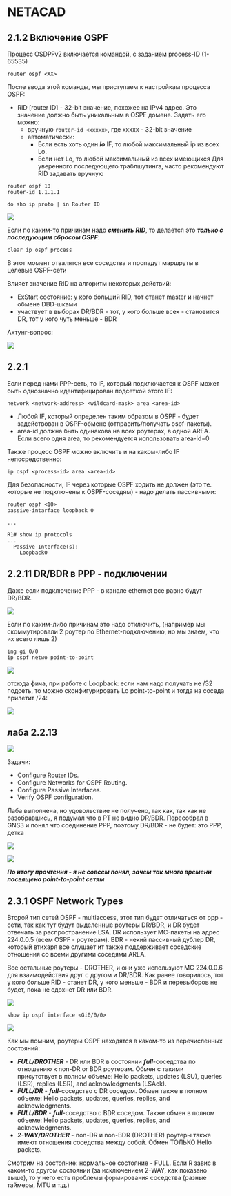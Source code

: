 # NETACAD
## 2.1.2 Включение OSPF
Процесс OSDPFv2 включается командой, с заданием process-ID (1-65535)
```
router ospf <XX>
```
После ввода этой команды, мы приступаем к настройкам процесса OSPF:
- RID [router ID]  - 32-bit значение, похожее на IPv4 адрес. Это значение должно быть уникальным в OSPF домене. Задать его можно:
   - вручную ```router-id <xxxxx>```, где xxxxx - 32-bit значение
   - автоматически: 
       - Если есть хоть один ___lo___ IF, то любой максимальный ip из всех Lo.
       - Если нет Lo, то любой максимальный из всех имеющихся
Для уверенного последующего траблшутинга, часто рекомендуют RID задавать вручную
```
router ospf 10
router-id 1.1.1.1

do sho ip proto | in Router ID
```

![](./pictures/01.jpg)

Если по каким-то причинам надо ___сменить RID___, то делается это ___только с последующим сбросом OSPF___:
```
clear ip ospf process
```

В этот момент отвалятся все соседства и пропадут маршруты в целевые OSPF-сети

Влияет значение RID на алгоритм некоторых действий:
   - ExStart состояние: у кого больший RID, тот станет master и начнет обмене DBD-шками
   - участвует в выборах DR/BDR - тот, у кого больше всех - становится DR, тот у кого чуть меньше - BDR

Ахтунг-вопрос:

![](./pictures/02.jpg)

## 2.2.1
Если перед нами PPP-сеть, то IF, который подключается к OSPF может быть однозначно идентифицирован подсеткой этого IF:

```
network <network-address> <wildcard-mask> area <area-id>
```

- Любой IF, который определен таким образом в OSPF - будет задействован в OSPF-обмене (отправить/получать ospf-пакеты).
- area-id должна быть одинакова на всех роутерах, в одной AREA. Если всего одня area, то рекомендуется использовать area-id=0

Также процесс OSPF можно включить и на каком-либо IF непосредственно:
```
ip ospf <process-id> area <area-id>
```

Для безопасности, IF через которые OSPF ходить не должен (это те. которые не подключены к OSPF-соседям) - надо делать пассивными:
```
router ospf <10>
passive-intarface loopback 0

...

R1# show ip protocols
...
  Passive Interface(s):
    Loopback0
```

## 2.2.11 DR/BDR в PPP - подключении

Даже если подключение PPP - в канале ethernet все равно будут DR/BDR.

![](./pictures/03.jpg)

Если по каким-либо причинам это надо отключить, (например мы скоммутировали 2 роутер по Ethernet-подключению, но мы знаем, что их всего лишь 2)
```
ing gi 0/0
ip ospf netwo point-to-point
```

![](./pictures/04.jpg)

отсюда фича, при работе с Loopback: если нам надо получать не /32 подсеть, то можно сконфигурировать Lo point-to-point и тогда на соседа прилетит /24:

![](./pictures/04.jpg)

## лаба 2.2.13

![](./pictures/06.jpg)

Задачи:
- Configure Router IDs.
- Configure Networks for OSPF Routing.
- Configure Passive Interfaces.
- Verify OSPF configuration.

Лаба выполнена, но удовольствие не получено, так как, так как не разобравшись, я подумал что в PT не видно DR/BDR. Пересобрал в GNS3 и понял что соединение PPP, поэтому DR/BDR - не будет: это PPP, детка

![](./pictures/07.jpg)

![](./pictures/09.jpg)

___По итогу прочтения - я не совсем понял, зачем так много времени посвящено point-to-point сетям___

## 2.3.1 OSPF Network Types
Второй тип сетей OSPF - multiaccess, этот тип будет отличаться от ppp - сети, так как тут будут выделенные роутеры DR/BDR, и DR будет отвечать за распространение LSA. DR использует MC-пакеты на адрес 224.0.0.5 (всем OSPF - роутерам). BDR - некий пассивный дублер DR, который втихаря все слушает ит также поддерживает соседские отношения со всеми другими соседями AREA.

Все остальные роутеры - DROTHER, и они уже используют MC 224.0.0.6 для взаимодействия друг с другом и DR/BDR. Как ранее говорилось, тот у кого больше RID - станет DR, у кого меньше - BDR и перевыборов не будет, пока не сдохнет DR или BDR.

![](./pictures/08.jpg)

```
show ip ospf interface <Gi0/0/0>
```

![](./pictures/10.jpg)

Как мы помним, роутеры OSPF находятся в каком-то из перечисленных состояний:
- ___FULL/DROTHER___ - DR или BDR в состоянии ___full___-соседства по отношению к non-DR or BDR роутерам. Обмен с такими присутствует в полном объеме: Hello packets, updates (LSU), queries (LSR), replies (LSR), and acknowledgments (LSAck).
- ___FULL/DR___ - ___full___-соседство с DR соседом. Обмен также в полном объеме: Hello packets, updates, queries, replies, and acknowledgments.
- ___FULL/BDR___ - ___full___-соседство с BDR соседом. Также обмен в полном объеме: Hello packets, updates, queries, replies, and acknowledgments.
- ___2-WAY/DROTHER___ - non-DR и non-BDR (DROTHER) роутеры также имеют отношения соседства между собой. Обмен ТОЛЬКО Hello packets.

Смотрим на состояние: нормальное состояние - FULL. Если R завис в каком-то другом состоянии (за исключением 2-WAY, как показано выше), то у него есть проблемы формирования соседства (разные таймеры, MTU и т.д.)
